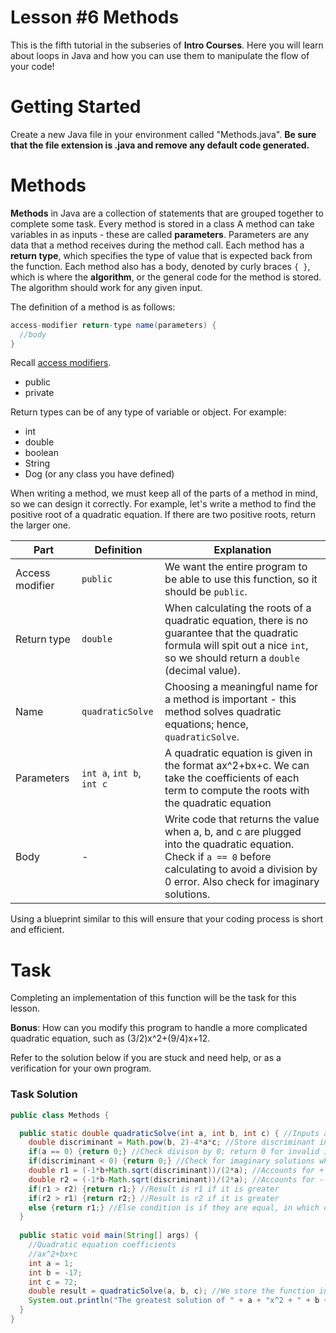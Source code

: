 # Lesson #6 Methods

This is the fifth tutorial in the subseries of **Intro Courses**. Here you will learn about loops in Java and how you can use them to manipulate the flow of your code!

# Getting Started
Create a new Java file in your environment called "Methods.java". **Be sure that the file extension is .java and remove any default code generated.**

# Methods
**Methods** in Java are a collection of statements that are grouped together to complete some task. Every method is stored in a class
A method can take variables in as inputs - these are called **parameters**. Parameters are any data that a method receives during the method call.
Each method has a **return type**, which specifies the type of value that is expected back from the function.
Each method also has a body, denoted by curly braces `{ }`, which is where the **algorithm**, or the general code for the method is stored.
The algorithm should work for any given input.

The definition of a method is as follows:
```java
access-modifier return-type name(parameters) {
  //body
}
```

Recall [access modifiers](https://github.com/frc6908/JavaForBeginners/blob/master/Lesson%202%20-%20Primitives/Lesson2Primitives.md).
* public
* private

Return types can be of any type of variable or object. For example:
* int
* double
* boolean
* String
* Dog (or any class you have defined)

When writing a method, we must keep all of the parts of a method in mind, so we can design it correctly.
For example, let's write a method to find the positive root of a quadratic equation. If there are two positive roots, return the larger one.

Part | Definition | Explanation
---- | ---- | ----
Access modifier | `public` | We want the entire program to be able to use this function, so it should be `public`.
Return type | `double` | When calculating the roots of a quadratic equation, there is no guarantee that the quadratic formula will spit out a nice `int`, so we should return a `double` (decimal value).
Name | `quadraticSolve` | Choosing a meaningful name for a method is important - this method solves quadratic equations; hence, `quadraticSolve`.
Parameters | `int a`, `int b`, `int c` | A quadratic equation is given in the format ax^2+bx+c. We can take the coefficients of each term to compute the roots with the quadratic equation
Body | - | Write code that returns the value when a, b, and c are plugged into the quadratic equation. Check if `a == 0` before calculating to avoid a division by 0 error. Also check for imaginary solutions.

Using a blueprint similar to this will ensure that your coding process is short and efficient.

# Task

Completing an implementation of this function will be the task for this lesson.

**Bonus**: How can you modify this program to handle a more complicated quadratic equation, such as (3/2)x^2+(9/4)x+12.

Refer to the solution below if you are stuck and need help, or as a verification for your own program.

### Task Solution

```java
public class Methods {

  public static double quadraticSolve(int a, int b, int c) { //Inputs a quadratic equation of form: ax^2+bx+c, returns the greatest root
    double discriminant = Math.pow(b, 2)-4*a*c; //Store discriminant in its own variable for reusability
    if(a == 0) {return 0;} //Check divison by 0; return 0 for invalid input
    if(discriminant < 0) {return 0;} //Check for imaginary solutions where discriminant is less than 0; return 0 for invalid input
    double r1 = (-1*b+Math.sqrt(discriminant))/(2*a); //Accounts for + of +/- in formula
    double r2 = (-1*b-Math.sqrt(discriminant))/(2*a); //Accounts for - of +/- in formula
    if(r1 > r2) {return r1;} //Result is r1 if it is greater
    if(r2 > r1) {return r2;} //Result is r2 if it is greater
    else {return r1;} //Else condition is if they are equal, in which case return either one (I chose to return r1)
  }
  
  public static void main(String[] args) {
    //Quadratic equation coefficients
    //ax^2+bx+c
    int a = 1;
    int b = -17;
    int c = 72;
    double result = quadraticSolve(a, b, c); //We store the function in a double variable because we expect the function to return a double
    System.out.println("The greatest solution of " + a + "x^2 + " + b + "x + " + c + " is " + result);
  }
}

```
